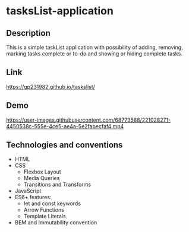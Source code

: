 # tasksList-application

## Description
This is a simple taskList application with possibility of adding, removing, marking tasks complete or to-do and showing or hiding complete tasks.

## Link
https://gp231982.github.io/taskslist/

## Demo
https://user-images.githubusercontent.com/68773588/221028271-4450538c-555e-4ce5-ae4a-5e2fabecfaf4.mp4



## Technologies and conventions
- HTML
- CSS
  - Flexbox Layout
  - Media Queries
  - Transitions and Transforms
- JavaScript
- ES6+ features: 
  - let and const keywords
  - Arrow Functions
  - Template Literals
 - BEM and Immutability convention
  
